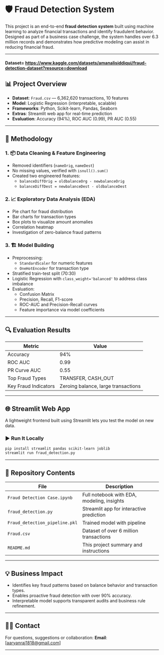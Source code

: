 
# 🛡️ Fraud Detection System

This project is an end-to-end **fraud detection system** built using machine learning to analyze financial transactions and identify fraudulent behavior. Designed as part of a business case challenge, the system handles over 6.3 million records and demonstrates how predictive modeling can assist in reducing financial fraud.

---
#### Dataset= https://www.kaggle.com/datasets/amanalisiddiqui/fraud-detection-dataset?resource=download

## 📊 Project Overview

- **Dataset**: `Fraud.csv` — 6,362,620 transactions, 10 features
- **Model**: Logistic Regression (interpretable, scalable)
- **Frameworks**: Python, Scikit-learn, Pandas, Seaborn
- **Extras**: Streamlit web app for real-time prediction
- **Evaluation**: Accuracy (94%), ROC AUC (0.99), PR AUC (0.55)

---

## 🧠 Methodology

### 1. 📦 Data Cleaning & Feature Engineering
- Removed identifiers (`nameOrig`, `nameDest`)
- No missing values, verified with `isnull().sum()`
- Created two engineered features:
  - `balanceDiffOrig = oldbalanceOrg - newbalanceOrig`
  - `balanceDiffDest = newbalanceDest - oldbalanceDest`

### 2. 📈 Exploratory Data Analysis (EDA)
- Pie chart for fraud distribution
- Bar charts for transaction types
- Box plots to visualize amount anomalies
- Correlation heatmap
- Investigation of zero-balance fraud patterns

### 3. 🏗️ Model Building
- Preprocessing:
  - `StandardScaler` for numeric features
  - `OneHotEncoder` for transaction type
- Stratified train-test split (70:30)
- Logistic Regression with `class_weight='balanced'` to address class imbalance
- Evaluation:
  - Confusion Matrix
  - Precision, Recall, F1-score
  - ROC-AUC and Precision-Recall curves
  - Feature importance via model coefficients

---

## 🔍 Evaluation Results

| Metric              | Value       |
|---------------------|-------------|
| Accuracy            | 94%         |
| ROC AUC             | 0.99        |
| PR Curve AUC        | 0.55        |
| Top Fraud Types     | TRANSFER, CASH_OUT |
| Key Fraud Indicators | Zeroing balance, large transactions |

---

## 🌐 Streamlit Web App

A lightweight frontend built using Streamlit lets you test the model on new data.

### ▶️ Run It Locally

```bash
pip install streamlit pandas scikit-learn joblib
streamlit run fraud_detection.py
```

---

## 📁 Repository Contents

| File                          | Description                               |
|-------------------------------|-------------------------------------------|
| `Fraud Detection Case.ipynb`  | Full notebook with EDA, modeling, insights |
| `fraud_detection.py`          | Streamlit app for interactive prediction   |
| `Fraud_detection_pipeline.pkl`| Trained model with pipeline                |
| `Fraud.csv`                   | Dataset of over 6 million transactions     |
| `README.md`                   | This project summary and instructions      |

---

## 💡 Business Impact

- Identifies key fraud patterns based on balance behavior and transaction types.
- Enables proactive fraud detection with over 90% accuracy.
- Interpretable model supports transparent audits and business rule refinement.

---

## 🙋‍♂️ Contact

For questions, suggestions or collaboration:
**Email**: [aaryanraj1818@gmail.com]

---

